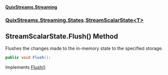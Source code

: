 #### [QuixStreams.Streaming](index.md 'index')
### [QuixStreams.Streaming.States](QuixStreams.Streaming.States.md 'QuixStreams.Streaming.States').[StreamScalarState&lt;T&gt;](StreamScalarState_T_.md 'QuixStreams.Streaming.States.StreamScalarState<T>')

## StreamScalarState<T>.Flush() Method

Flushes the changes made to the in-memory state to the specified storage.

```csharp
public void Flush();
```

Implements [Flush()](IStreamState.Flush().md 'QuixStreams.Streaming.States.IStreamState.Flush()')